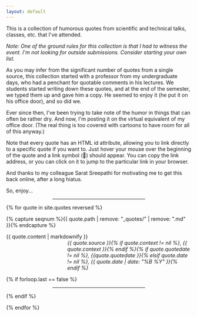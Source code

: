 ```yaml
---
layout: default
---
```

<script src="assets/global/anchor.min.js"></script>
<script src="assets/global/jquery-3.7.0.min.js"></script>

<script>
  $(function() {
	anchors.options.icon = '🔗';
	anchors.options.placement = 'left';
	anchors.options.visible = 'hover';
	anchors.add('section');
});
</script>

This is a collection of humorous quotes from
scientific and technical talks, classes, etc. that I've attended.

*Note: One of the ground rules for this collection is that I had to
witness the event.  I'm not looking for outside submissions.
Consider starting your own list.*

As you may infer from the significant number of quotes from a single
source, this collection started with a professor from my undergraduate
days, who had a penchant for quotable comments in his lectures. We
students started writing down these quotes, and at the end of the
semester, we typed them up and gave him a copy.  He seemed to enjoy it
(he put it on his office door), and so did we.  

Ever since then, I've been trying to take note of the humor in things
that can often be rather dry.  And now, I'm posting it on the virtual
equivalent of my office door. (The real thing is too covered with
cartoons to have room for all of this anyway.)

Note that every quote has an HTML id attribute, allowing you to link
directly to a specific quote if you want to.  Just hover your mouse
over the beginning of the quote and a link symbol (🔗) should appear.
You can copy the link address, or you can click on it to jump to the
particular link in your browser.

And thanks to my colleague Sarat Sreepathi for motivating me to get
this back online, after a long hiatus.

So, enjoy...

<hr style="width:50%; margin-left:auto; margin-right:auto">

{% for quote in site.quotes reversed %}

{% capture seqnum %}{{ quote.path | remove: "_quotes/" | remove: ".md" }}{% endcapture %}

<section id="{{ seqnum }}" style="margin-top:1em">
{{ quote.content | markdownify }}

<p style="margin-top:0; margin-left:33%;">
  <em>{{ quote.source }}{% if quote.context != nil %}, {{ quote.context }}{% endif %}{% if quote.quotedate != nil %}, {{quote.quotedate }}{% elsif quote.date != nil %}, {{ quote.date | date: "%B %Y" }}{% endif %}
</em></p>

{% if forloop.last == false %}
  <hr style="width:50%; margin-left:auto; margin-right:auto">
{% endif %}

</section>

{% endfor %}
